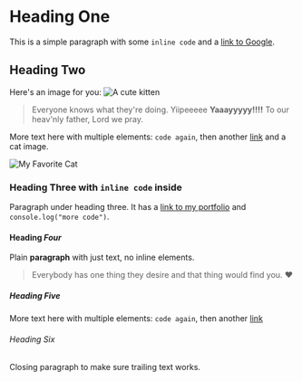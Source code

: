 # Heading One

This is a simple paragraph with some `inline code` and a [link to Google](https://google.com).

## Heading Two

Here's an image for you:
![A cute kitten](https://images.unsplash.com/photo-1503777119540-ce54b422baff?w=900&auto=format&fit=crop&q=60&ixlib=rb-4.1.0&ixid=M3wxMjA3fDB8MHxzZWFyY2h8MTF8fGNhdHxlbnwwfHwwfHx8MA%3D%3D)

> Everyone knows what they're doing. Yiipeeeee **Yaaayyyyy!!!!** To our heav'nly father, Lord we pray.

More text here with multiple elements: `code again`, then another [link](https://google.com) and a cat image. 

![My Favorite Cat](https://images.unsplash.com/photo-1574144611937-0df059b5ef3e?w=900&auto=format&fit=crop&q=60&ixlib=rb-4.1.0&ixid=M3wxMjA3fDB8MHxzZWFyY2h8MTR8fGNhdHxlbnwwfHwwfHx8MA%3D%3D)

### Heading Three with `inline code` inside

Paragraph under heading three. It has a [link to my portfolio](https://lenajeremy.dev) and `console.log("more code")`.

#### Heading *Four*

Plain **paragraph** with just text, no inline elements.

> Everybody has one thing they desire and that thing would find you. ❤️

##### Heading **Five**

More text here with multiple elements: `code again`, then another [link](https://google.com)

###### Heading Six

Closing paragraph to make sure trailing text works.

